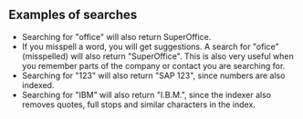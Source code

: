 <!-- markdownlint-disable-file MD041 -->
## Examples of searches

* Searching for "office" will also return SuperOffice.
* If you misspell a word, you will get suggestions. A search for "ofice" (misspelled) will also return "SuperOffice". This is also very useful when you remember parts of the company or contact you are searching for.
* Searching for "123" will also return "SAP 123", since numbers are also indexed.
* Searching for "IBM" will also return "I.B.M.", since the indexer also removes quotes, full stops and similar characters in the index.

